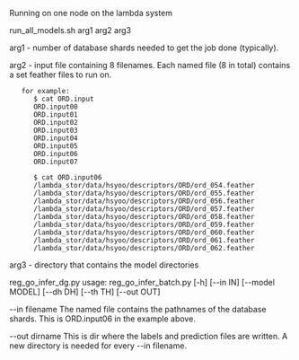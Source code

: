 Running on one node on the lambda system

run_all_models.sh arg1 arg2 arg3

arg1 - number of database shards needed to get the job done (typically).

arg2 - input file containing 8 filenames. Each named file (8 in total) contains a set
       feather files to run on.
       
       for example:
          $ cat ORD.input
          ORD.input00
          ORD.input01
          ORD.input02
          ORD.input03
          ORD.input04
          ORD.input05
          ORD.input06
          ORD.input07
          
          $ cat ORD.input06
          /lambda_stor/data/hsyoo/descriptors/ORD/ord_054.feather
          /lambda_stor/data/hsyoo/descriptors/ORD/ord_055.feather
          /lambda_stor/data/hsyoo/descriptors/ORD/ord_056.feather
          /lambda_stor/data/hsyoo/descriptors/ORD/ord_057.feather
          /lambda_stor/data/hsyoo/descriptors/ORD/ord_058.feather
          /lambda_stor/data/hsyoo/descriptors/ORD/ord_059.feather
          /lambda_stor/data/hsyoo/descriptors/ORD/ord_060.feather
          /lambda_stor/data/hsyoo/descriptors/ORD/ord_061.feather
          /lambda_stor/data/hsyoo/descriptors/ORD/ord_062.feather

arg3 - directory that contains the model directories


reg_go_infer_dg.py
usage: reg_go_infer_batch.py [-h] [--in IN] [--model MODEL] [--dh DH]
                             [--th TH] [--out OUT]

--in filename   The named file contains the pathnames of the database shards.
                This is ORD.input06 in the example above.
                
--out dirname   This is dir where the labels and prediction files are written.
                A new directory is needed for every --in filename.
